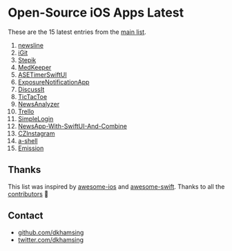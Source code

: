 # Open-Source iOS Apps Latest

These are the 15 latest entries from the [main list](https://github.com/dkhamsing/open-source-ios-apps).


1. [newsline](https://github.com/ayush221b/newsline)
2. [iGit](https://github.com/git-up/GitUp)
3. [Stepik](https://github.com/StepicOrg/stepik-ios)
4. [MedKeeper](https://github.com/jonrobinsdev/MedKeeper)
5. [ASETimerSwiftUI](https://github.com/rahulrs0029/ASETimerSwiftUI)
6. [ExposureNotificationApp](https://developer.apple.com/documentation/exposurenotification/building_an_app_to_notify_users_of_covid-19_exposure)
7. [DiscussIt](https://github.com/ethanswift/DiscussIt)
8. [TicTacToe](https://github.com/pointfreeco/swift-composable-architecture/tree/master/Examples/TicTacToe)
9. [NewsAnalyzer](https://github.com/ethanswift/NewsAnalyzer)
10. [Trello](https://github.com/alfianlosari/KanbanDragDropiOS)
11. [SimpleLogin](https://github.com/simple-login/Simple-Login-iOS)
12. [NewsApp-With-SwiftUI-And-Combine](https://github.com/AlexeyVoronov96/NewsApp-With-SwiftUI-And-Combine)
13. [CZInstagram](https://github.com/geekaurora/CZInstagram)
14. [a-shell](https://github.com/holzschu/a-shell)
15. [Emission](https://github.com/e-mission/e-mission-phone)

## Thanks

This list was inspired by [awesome-ios](https://github.com/vsouza/awesome-ios) and [awesome-swift](https://github.com/matteocrippa/awesome-swift). Thanks to all the [contributors](https://github.com/dkhamsing/open-source-ios-apps/graphs/contributors) 🎉 

## Contact

- [github.com/dkhamsing](https://github.com/dkhamsing)
- [twitter.com/dkhamsing](https://twitter.com/dkhamsing)
